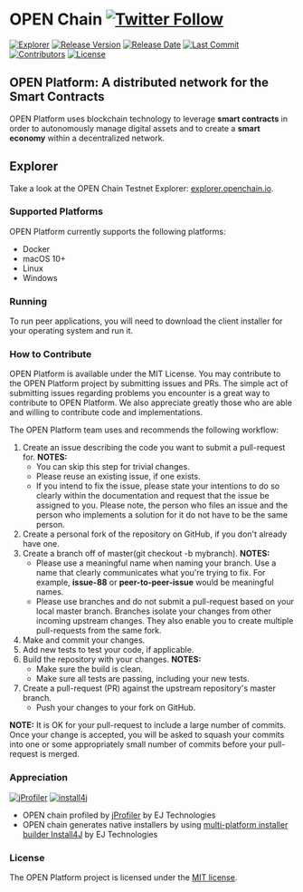 # OPEN Chain [![Twitter Follow](https://img.shields.io/twitter/follow/openplatformico.svg?style=social&label=Follow)](https://twitter.com/openplatformico)


[![Explorer](https://img.shields.io/badge/open%20chain-explorer-007EC6.svg?style=flat-square)](http://explorer.openfuture.io)
[![Release Version](https://img.shields.io/github/release/OpenFuturePlatform/open-chain/all.svg?style=flat-square)](https://github.com/OpenFuturePlatform/open-chain/releases)
[![Release Date](https://img.shields.io/github/release-date-pre/OpenFuturePlatform/open-chain.svg?style=flat-square&colorB=007EC6)](https://github.com/OpenFuturePlatform/open-chain/releases)
[![Last Commit](https://img.shields.io/github/last-commit/OpenFuturePlatform/open-chain.svg?style=flat-square&colorB=007EC6)](https://github.com/OpenFuturePlatform/open-chain/commits)
[![Contributors](https://img.shields.io/github/contributors/OpenFuturePlatform/open-chain.svg?style=flat-square&colorB=007EC6)](https://github.com/OpenFuturePlatform/open-chain/contributors)
[![License](https://img.shields.io/github/license/OpenFuturePlatform/open-chain.svg?style=flat-square)](./LICENSE.txt)


## OPEN Platform: A distributed network for the Smart Contracts

OPEN Platform uses blockchain technology to leverage **smart contracts** in order to autonomously manage digital assets and to create a **smart economy** within a decentralized network.

## Explorer

Take a look at the OPEN Chain Testnet Explorer: [explorer.openchain.io](http://explorer.openchain.io).

### Supported Platforms

OPEN Platform currently supports the following platforms:

* Docker
* macOS 10+
* Linux
* Windows

### Running

To run peer applications, you will need to download the client installer for your operating system and run it.

### How to Contribute

OPEN Platform is available under the MIT License. You may contribute to the OPEN Platform project by submitting issues and PRs. The simple act of submitting issues regarding problems you encounter is a great way to contribute to OPEN Platform. We also appreciate greatly those who are able and willing to contribute code and implementations.

The OPEN Platform team uses and recommends the following workflow:

1. Create an issue describing the code you want to submit a pull-request for.
    **NOTES:**
    * You can skip this step for trivial changes.
    * Please reuse an existing issue, if one exists.
    * If you intend to fix the issue, please state your intentions to do so clearly within the documentation and request that the issue be assigned to you.  Please note, the person who files an issue and the person who implements a solution for it do not have to be the same person.
2. Create a personal fork of the repository on GitHub, if you don't
already have one.
3. Create a branch off of master(git checkout -b mybranch).
    **NOTES:**
    * Please use a meaningful name when naming your branch. Use a name that clearly communicates what you're trying to fix.  For example, **issue-88** or **peer-to-peer-issue** would be meaningful names.
    * Please use branches and do not submit a pull-request based on your local master branch.  Branches isolate your changes from other incoming upstream changes. They also enable you to create multiple pull-requests from the same fork.
4. Make and commit your changes.
5. Add new tests to test your code, if applicable.
6. Build the repository with your changes.
    **NOTES:**
    * Make sure the build is clean.
    * Make sure all tests are passing, including your new tests.
7. Create a pull-request (PR) against the upstream repository's master branch.
    * Push your changes to your fork on GitHub.

**NOTE:** It is OK for your pull-request to include a large number of commits. Once your change is accepted, you will be asked to squash your commits into one or some appropriately small number of commits before your pull-request is merged.

### Appreciation

[![jProfiler](https://www.ej-technologies.com/images/product_banners/jprofiler_medium.png)](https://www.ej-technologies.com/products/jprofiler/overview.html) [![install4j](https://www.ej-technologies.com/images/product_banners/install4j_medium.png)](https://www.ej-technologies.com/products/install4j/overview.html)

* OPEN chain profiled by [jProfiler](https://www.ej-technologies.com/products/jprofiler/overview.html) by EJ Technologies
* OPEN chain generates native installers by using [multi-platform installer builder Install4J](https://www.ej-technologies.com/products/install4j/overview.html) by EJ Technologies

### License

The OPEN Platform project is licensed under the [MIT license](./LICENSE.txt).
